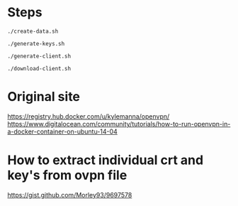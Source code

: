 # Steps

`./create-data.sh`

`./generate-keys.sh`

`./generate-client.sh`

`./download-client.sh`

# Original site
https://registry.hub.docker.com/u/kylemanna/openvpn/
https://www.digitalocean.com/community/tutorials/how-to-run-openvpn-in-a-docker-container-on-ubuntu-14-04

# How to extract individual crt and key's from ovpn file
https://gist.github.com/Morley93/9697578

